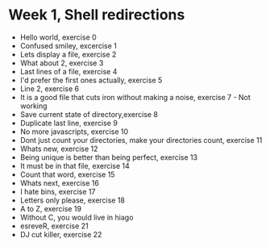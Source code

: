 # Week 1, Shell redirections
* Hello world, exercise 0
* Confused smiley, excercise 1
* Lets display a file, exercise 2
* What about 2, exercise 3
* Last lines of a file, exercise 4
* I'd prefer the first ones actually, exercise 5
* Line 2, exercise 6
* It is a good file that cuts iron without making a noise, exercise 7 - Not working
* Save current state of directory,exercise 8
* Duplicate last line, exercise 9
* No more javascripts, exercise 10
* Dont just count your directories, make your directories count, exercise 11
* Whats new, exercise 12
* Being unique is better than being perfect, exercise 13
* It must be in that file, exercise 14
* Count that word, exercise 15
* Whats next, exercise 16
* I hate bins, exercise 17
* Letters only please, exercise 18
* A to Z, exercise 19
* Without C, you would live in hiago
* esreveR, exercise 21
* DJ cut killer, exercise 22
